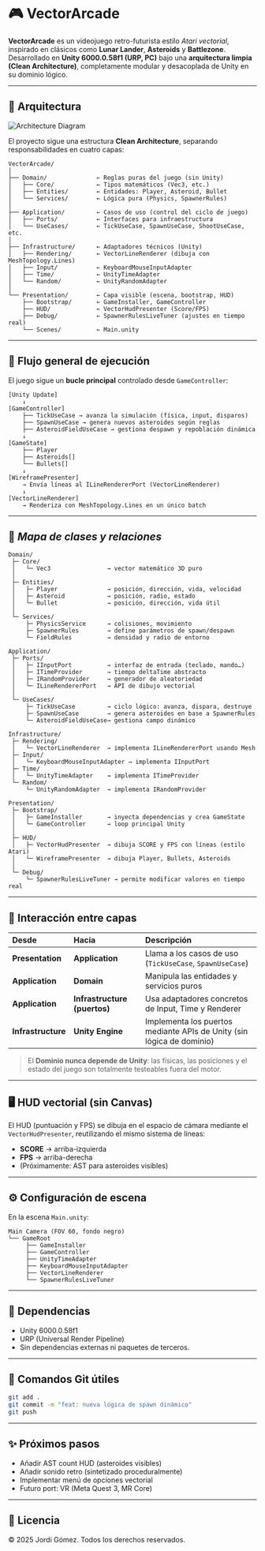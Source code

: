 # 🎮 VectorArcade

**VectorArcade** es un videojuego retro-futurista estilo _Atari vectorial_, inspirado en clásicos como **Lunar Lander**, **Asteroids** y **Battlezone**.  
Desarrollado en **Unity 6000.0.58f1 (URP, PC)** bajo una **arquitectura limpia (Clean Architecture)**, completamente modular y desacoplada de Unity en su dominio lógico.

---

## 🧱 Arquitectura

![Architecture Diagram](https://kroki.io/plantuml/svg/https://raw.githubusercontent.com/JordiGL/VectorArcade/main/Docs/architecture.puml)

El proyecto sigue una estructura **Clean Architecture**, separando responsabilidades en cuatro capas:

```
VectorArcade/
│
├── Domain/              ← Reglas puras del juego (sin Unity)
│   ├── Core/            ← Tipos matemáticos (Vec3, etc.)
│   ├── Entities/        ← Entidades: Player, Asteroid, Bullet
│   └── Services/        ← Lógica pura (Physics, SpawnerRules)
│
├── Application/         ← Casos de uso (control del ciclo de juego)
│   ├── Ports/           ← Interfaces para infraestructura
│   └── UseCases/        ← TickUseCase, SpawnUseCase, ShootUseCase, etc.
│
├── Infrastructure/      ← Adaptadores técnicos (Unity)
│   ├── Rendering/       ← VectorLineRenderer (dibuja con MeshTopology.Lines)
│   ├── Input/           ← KeyboardMouseInputAdapter
│   ├── Time/            ← UnityTimeAdapter
│   └── Random/          ← UnityRandomAdapter
│
└── Presentation/        ← Capa visible (escena, bootstrap, HUD)
    ├── Bootstrap/       ← GameInstaller, GameController
    ├── HUD/             ← VectorHudPresenter (Score/FPS)
    ├── Debug/           ← SpawnerRulesLiveTuner (ajustes en tiempo real)
    └── Scenes/          ← Main.unity
```

---

## 🧭 Flujo general de ejecución

El juego sigue un **bucle principal** controlado desde `GameController`:

```
[Unity Update]
    ↓
[GameController]
    ├── TickUseCase → avanza la simulación (física, input, disparos)
    ├── SpawnUseCase → genera nuevos asteroides según reglas
    ├── AsteroidFieldUseCase → gestiona despawn y repoblación dinámica
    ↓
[GameState]
    ├── Player
    ├── Asteroids[]
    └── Bullets[]
    ↓
[WireframePresenter]
    → Envía líneas al ILineRendererPort (VectorLineRenderer)
    ↓
[VectorLineRenderer]
    → Renderiza con MeshTopology.Lines en un único batch
```

---

## 🧩 _Mapa de clases y relaciones_

```
Domain/
 ├─ Core/
 │   └─ Vec3                → vector matemático 3D puro
 │
 ├─ Entities/
 │   ├─ Player              → posición, dirección, vida, velocidad
 │   ├─ Asteroid            → posición, radio, estado
 │   └─ Bullet              → posición, dirección, vida útil
 │
 └─ Services/
     ├─ PhysicsService      → colisiones, movimiento
     ├─ SpawnerRules        → define parámetros de spawn/despawn
     └─ FieldRules          → densidad y radio de entorno

Application/
 ├─ Ports/
 │   ├─ IInputPort          → interfaz de entrada (teclado, mando…)
 │   ├─ ITimeProvider       → tiempo deltaTime abstracto
 │   ├─ IRandomProvider     → generador de aleatoriedad
 │   └─ ILineRendererPort   → API de dibujo vectorial
 │
 └─ UseCases/
     ├─ TickUseCase         → ciclo lógico: avanza, dispara, destruye
     ├─ SpawnUseCase        → genera asteroides en base a SpawnerRules
     └─ AsteroidFieldUseCase→ gestiona campo dinámico

Infrastructure/
 ├─ Rendering/
 │   └─ VectorLineRenderer  → implementa ILineRendererPort usando Mesh
 ├─ Input/
 │   └─ KeyboardMouseInputAdapter → implementa IInputPort
 ├─ Time/
 │   └─ UnityTimeAdapter    → implementa ITimeProvider
 └─ Random/
     └─ UnityRandomAdapter  → implementa IRandomProvider

Presentation/
 ├─ Bootstrap/
 │   ├─ GameInstaller       → inyecta dependencias y crea GameState
 │   └─ GameController      → loop principal Unity
 │
 ├─ HUD/
 │   ├─ VectorHudPresenter  → dibuja SCORE y FPS con líneas (estilo Atari)
 │   └─ WireframePresenter  → dibuja Player, Bullets, Asteroids
 │
 └─ Debug/
     └─ SpawnerRulesLiveTuner → permite modificar valores en tiempo real
```

---

## 🧠 Interacción entre capas

| Desde              | Hacia                        | Descripción                                                           |
| :----------------- | :--------------------------- | :-------------------------------------------------------------------- |
| **Presentation**   | **Application**              | Llama a los casos de uso (`TickUseCase`, `SpawnUseCase`)              |
| **Application**    | **Domain**                   | Manipula las entidades y servicios puros                              |
| **Application**    | **Infrastructure (puertos)** | Usa adaptadores concretos de Input, Time y Renderer                   |
| **Infrastructure** | **Unity Engine**             | Implementa los puertos mediante APIs de Unity (sin lógica de dominio) |

> El **Dominio nunca depende de Unity**: las físicas, las posiciones y el estado del juego son totalmente testeables fuera del motor.

---

## 🖥️ HUD vectorial (sin Canvas)

El HUD (puntuación y FPS) se dibuja en el espacio de cámara mediante el `VectorHudPresenter`, reutilizando el mismo sistema de líneas:

- **SCORE** → arriba-izquierda
- **FPS** → arriba-derecha
- (Próximamente: AST para asteroides visibles)

---

## ⚙️ Configuración de escena

En la escena `Main.unity`:

```
Main Camera (FOV 60, fondo negro)
└── GameRoot
     ├── GameInstaller
     ├── GameController
     ├── UnityTimeAdapter
     ├── KeyboardMouseInputAdapter
     ├── VectorLineRenderer
     └── SpawnerRulesLiveTuner
```

---

## 🧩 Dependencias

- Unity 6000.0.58f1
- URP (Universal Render Pipeline)
- Sin dependencias externas ni paquetes de terceros.

---

## 💾 Comandos Git útiles

```bash
git add .
git commit -m "feat: nueva lógica de spawn dinámico"
git push
```

---

## ✨ Próximos pasos

- Añadir AST count HUD (asteroides visibles)
- Añadir sonido retro (sintetizado proceduralmente)
- Implementar menú de opciones vectorial
- Futuro port: VR (Meta Quest 3, MR Core)

---

## 📜 Licencia

© 2025 Jordi Gómez. Todos los derechos reservados.
